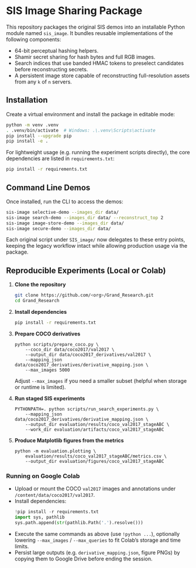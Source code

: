 # SIS Image Sharing Package

This repository packages the original SIS demos into an installable Python module named `sis_image`. It bundles reusable implementations of the following components:

- 64-bit perceptual hashing helpers.
- Shamir secret sharing for hash bytes and full RGB images.
- Search indices that use banded HMAC tokens to preselect candidates before reconstructing secrets.
- A persistent image store capable of reconstructing full-resolution assets from any `k` of `n` servers.

## Installation

Create a virtual environment and install the package in editable mode:

```bash
python -m venv .venv
. .venv/bin/activate  # Windows: .\.venv\Scripts\activate
pip install --upgrade pip
pip install -e .
```

For lightweight usage (e.g. running the experiment scripts directly), the core dependencies are listed in `requirements.txt`:

```bash
pip install -r requirements.txt
```

## Command Line Demos

Once installed, run the CLI to access the demos:

```bash
sis-image selective-demo --images_dir data/
sis-image search-demo --images_dir data/ --reconstruct_top 2
sis-image image-store-demo --images_dir data/
sis-image secure-demo --images_dir data/
```

Each original script under `SIS_image/` now delegates to these entry points, keeping the legacy workflow intact while allowing production usage via the package.

## Reproducible Experiments (Local or Colab)

1. **Clone the repository**
   ```bash
   git clone https://github.com/<org>/Grand_Research.git
   cd Grand_Research
   ```

2. **Install dependencies**
   ```bash
   pip install -r requirements.txt
   ```

3. **Prepare COCO derivatives**
   ```
   python scripts/prepare_coco.py \
       --coco_dir data/coco2017/val2017 \
       --output_dir data/coco2017_derivatives/val2017 \
       --mapping_json data/coco2017_derivatives/derivative_mapping.json \
       --max_images 5000
   ```
   Adjust `--max_images` if you need a smaller subset (helpful when storage or runtime is limited).

4. **Run staged SIS experiments**
   ```
   PYTHONPATH=. python scripts/run_search_experiments.py \
       --mapping_json data/coco2017_derivatives/derivative_mapping.json \
       --output_dir evaluation/results/coco_val2017_stageABC \
       --work_dir evaluation/artifacts/coco_val2017_stageABC
   ```

5. **Produce Matplotlib figures from the metrics**
   ```
   python -m evaluation.plotting \
       evaluation/results/coco_val2017_stageABC/metrics.csv \
       --output_dir evaluation/figures/coco_val2017_stageABC
   ```

### Running on Google Colab

- Upload or mount the COCO `val2017` images and annotations under `/content/data/coco2017/val2017`.
- Install dependencies:
  ```python
  !pip install -r requirements.txt
  import sys, pathlib
  sys.path.append(str(pathlib.Path('.').resolve()))
  ```
- Execute the same commands as above (use `!python ...`), optionally lowering `--max_images` / `--max_queries` to fit Colab’s storage and time limits.
- Persist large outputs (e.g. `derivative_mapping.json`, figure PNGs) by copying them to Google Drive before ending the session.
